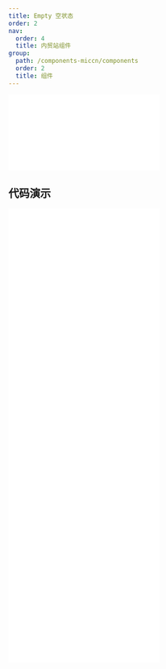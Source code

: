```yaml
---
title: Empty 空状态
order: 2
nav:
  order: 4
  title: 内贸站组件
group:
  path: /components-miccn/components
  order: 2
  title: 组件
---
```


<div>
<embed src="@docs-common/empty/index.md"></embed>
</div>
        
## 代码演示

<Row gutter=8>

  <Col span=24>
    
  <div class="code-box"><embed src="@abiz-rc-miccn/empty/demo/basic-empty-miccn.md"></embed></div>
          
  <div class="code-box"><embed src="@abiz-rc-miccn/empty/demo/config-provider-empty-miccn.md"></embed></div>
          
  <div class="code-box"><embed src="@abiz-rc-miccn/empty/demo/customize-empty-miccn.md"></embed></div>
          
  <div class="code-box"><embed src="@abiz-rc-miccn/empty/demo/description-empty-miccn.md"></embed></div>
          
  <div class="code-box"><embed src="@abiz-rc-miccn/empty/demo/simple-empty-miccn.md"></embed></div>
          
  </Col>
          
</Row>
        
<div><embed src="@docs-common/empty/index-api.md"></embed><div>
        